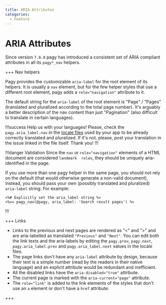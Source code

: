 ```yaml
---
title: ARIA Attributes
categories:
  - Feature
---
```


# ARIA Attributes

Since version `7.0.0` pagy has introduced a consistent set of ARIA compliant attributes in all its `pagy*_nav` helpers.

+++ Nav helpers

Pagy provides the customizable `aria-label` for the root element of its helpers. It is usually a `nav` element, but for
the few helper styles that use a different root element, pagy adds a `role="navigation"` attribute to it.

The default string for the `aria-label` of the root element is "Page" / "Pages" (translated and pluralized according to the total
page number). It's arguably a better description of the nav content than just "Pagination" (also difficult to translate in certain
languages).

!!!success Help us with your languages!
Please, check the `pagy.aria_label.nav` in the [locale files](https://github.com/ddnexus/pagy/tree/master/lib/locales)
used by your app to be already correctly translated and pluralized. If it's not, please, post your translation in the issue linked
in the file itself. Thank you!
!!!

!!!danger Validation
Since the `nav` or `role="navigation"` elements of a HTML document are considered `landmark  roles`, they
should be uniquely aria-identified in the page.

If you use more than one pagy helper in the same page, you should not rely on the default (that would otherwise generate a
non-valid document), instead, you should pass your own (possibly translated and pluralized) `aria-label` string. For example:

```erb
<%# Explicitly set the aria_label string %> 
<%== pagy_nav(@pagy, aria_label: 'Search result pages') %>
```

!!!

+++ Links

- Links to the previous and next pages are rendered as "&lt;" and "&gt;" and are aria-labelled as translated `"Previous"`
  and `"Next"`. You can edit both the link texts and the aria-labels by editing the `pagy.prev`, `pagy.next`,
  `pagy.aria_label.prev` and `pagy.aria_label.next` values in the locale files.
- The page links don't have any `aria-label` attribute by design, because their text is a simple number (read by the readers in
  their native language) and an explicit attribute would be redundant and inefficient.
- All the disabled links have the `aria-disabled="true"` attribute.
- The current page is marked with the `aria-current="page"` attribute.
- The `role="link"` is added to the link elements of the styles that don't use an `a` element or don't have a `href` attribute.

+++
